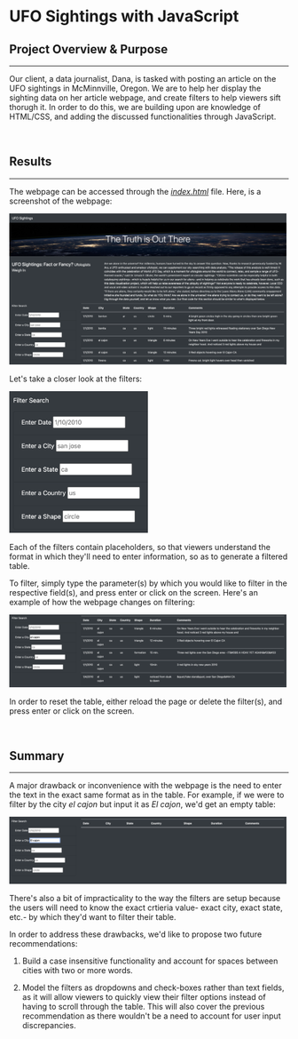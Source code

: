 # UFO Sightings with JavaScript

## Project Overview & Purpose

---

Our client, a data journalist, Dana, is tasked with posting an article on the UFO sightings in McMinnville, Oregon. We are to help her display the sighting data on her article webpage, and create filters to help viewers sift thorugh it. In order to do this, we are building upon are knowledge of HTML/CSS, and adding the discussed functionalities through JavaScript.

<br>

## Results

---  

The webpage can be accessed through the [*index.html*](index.html) file. Here, is a screenshot of the webpage:
    <p float="left">
        <img src="static/images/webpage.png" width="500" />
    </p>     

Let's take a closer look at the filters:
    <p float="left">
        <img src="static/images/filters.png" width="250" />
    </p>
    
Each of the filters contain placeholders, so that viewers understand the format in which they'll need to enter information, so as to generate a filtered table.

To filter, simply type the parameter(s) by which you would like to filter in the respective field(s), and press enter or click on the screen. Here's an example of how the webpage changes on filtering:
    <p float="left">
        <img src="static/images/filtered.png" width="500" />
    </p>

In order to reset the table, either reload the page or delete the filter(s), and press enter or click on the screen.

<br>

## Summary

---

A major drawback or inconvenience with the webpage is the need to enter the text in the exact same format as in the table. For example, if we were to filter by the city *el cajon* but input it as *El cajon*, we'd get an empty table:

<p float="left">
        <img src="static/images/drawback.png" width="500" />
</p>

There's also a bit of impracticality to the way the filters are setup because the users will need to know the exact crtieria value- exact city, exact state, etc.- by which they'd want to filter their table.

In order to address these drawbacks, we'd like to propose two future recommendations:

1. Build a case insensitive functionality and account for spaces between cities with two or more words.

2. Model the filters as dropdowns and check-boxes rather than text fields, as it will allow viewers to quickly view their filter options instead of having to scroll through the table. This will also cover the previous recommendation as there wouldn't be a need to account for user input discrepancies. 